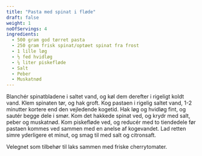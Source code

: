 ```yaml
---
title: "Pasta med spinat i fløde"
draft: false
weight: 1
noOfServings: 4
ingredients:
  - 500 gram god tørret pasta
  - 250 gram frisk spinat/optøet spinat fra frost
  - 1 lille løg
  - ½ fed hvidløg
  - ¼ liter piskefløde
  - Salt
  - Peber
  - Muskatnød
---
```


Blanchér spinatbladene i saltet vand, og køl dem derefter i rigeligt
koldt vand. Klem spinaten tør, og hak groft. Kog pastaen i rigelig
saltet vand, 1-2 minutter kortere end den vejledende kogetid. Hak løg og
hvidløg fint, og sautér begge dele i smør. Kom det hakkede spinat ved,
og krydr med salt, peber og muskatnød. Kom piskefløde ved, og reducér
med to tiendedele før pastaen kommes ved sammen med en anelse af
kogevandet. Lad retten simre yderligere et minut, og smag til med salt
og citronsaft.

Velegnet som tilbehør til laks sammen med friske cherrytomater.

